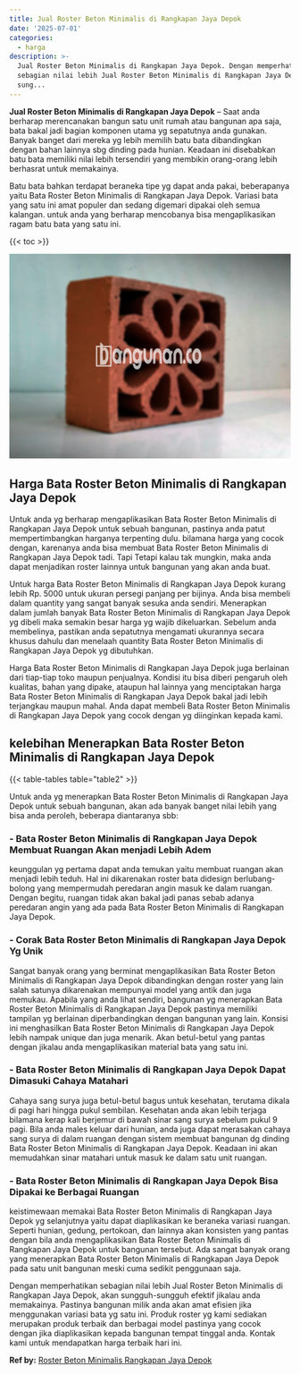 ```yaml
---
title: Jual Roster Beton Minimalis di Rangkapan Jaya Depok
date: '2025-07-01'
categories:
  - harga
description: >-
  Jual Roster Beton Minimalis di Rangkapan Jaya Depok. Dengan memperhatikan
  sebagian nilai lebih Jual Roster Beton Minimalis di Rangkapan Jaya Depok, akan
  sung...
---
```


**Jual Roster Beton Minimalis di Rangkapan Jaya Depok** – Saat anda berharap merencanakan bangun satu unit rumah atau bangunan apa saja, bata bakal jadi bagian komponen utama yg sepatutnya anda gunakan. Banyak banget dari mereka yg lebih memilih batu bata dibandingkan dengan bahan lainnya sbg dinding pada hunian. Keadaan ini disebabkan batu bata memiliki nilai lebih tersendiri yang membikin orang-orang lebih berhasrat untuk memakainya.

Batu bata bahkan terdapat beraneka tipe yg dapat anda pakai, beberapanya yaitu Bata Roster Beton Minimalis di Rangkapan Jaya Depok. Variasi bata yang satu ini amat populer dan sedang digemari dipakai oleh semua kalangan. untuk anda yang berharap mencobanya bisa mengaplikasikan ragam batu bata yang satu ini.

{{< toc >}}

![Jual Roster Beton Minimalis di Rangkapan Jaya Depok](/images/bata-roster-minimalis-27.png)

## Harga Bata Roster Beton Minimalis di Rangkapan Jaya Depok

Untuk anda yg berharap mengaplikasikan Bata Roster Beton Minimalis di Rangkapan Jaya Depok untuk sebuah bangunan, pastinya anda patut mempertimbangkan harganya terpenting dulu. bilamana harga yang cocok dengan, karenanya anda bisa membuat Bata Roster Beton Minimalis di Rangkapan Jaya Depok tadi. Tapi Tetapi kalau tak mungkin, maka anda dapat menjadikan roster lainnya untuk bangunan yang akan anda buat.

Untuk harga Bata Roster Beton Minimalis di Rangkapan Jaya Depok kurang lebih Rp. 5000 untuk ukuran persegi panjang per bijinya. Anda bisa membeli dalam quantity yang sangat banyak sesuka anda sendiri. Menerapkan dalam jumlah banyak Bata Roster Beton Minimalis di Rangkapan Jaya Depok yg dibeli maka semakin besar harga yg wajib dikeluarkan. Sebelum anda membelinya, pastikan anda sepatutnya mengamati ukurannya secara khusus dahulu dan menelaah quantity Bata Roster Beton Minimalis di Rangkapan Jaya Depok yg dibutuhkan.

Harga Bata Roster Beton Minimalis di Rangkapan Jaya Depok juga berlainan dari tiap-tiap toko maupun penjualnya. Kondisi itu bisa diberi pengaruh oleh kualitas, bahan yang dipake, ataupun hal lainnya yang menciptakan harga Bata Roster Beton Minimalis di Rangkapan Jaya Depok bakal jadi lebih terjangkau maupun mahal. Anda dapat membeli Bata Roster Beton Minimalis di Rangkapan Jaya Depok yang cocok dengan yg diinginkan kepada kami.

## kelebihan Menerapkan Bata Roster Beton Minimalis di Rangkapan Jaya Depok

{{< table-tables table="table2" >}}

Untuk anda yg menerapkan Bata Roster Beton Minimalis di Rangkapan Jaya Depok untuk sebuah bangunan, akan ada banyak banget nilai lebih yang bisa anda peroleh, beberapa diantaranya sbb:

### \- Bata Roster Beton Minimalis di Rangkapan Jaya Depok Membuat Ruangan Akan menjadi Lebih Adem

keunggulan yg pertama dapat anda temukan yaitu membuat ruangan akan menjadi lebih teduh. Hal ini dikarenakan roster bata didesign berlubang-bolong yang mempermudah peredaran angin masuk ke dalam ruangan. Dengan begitu, ruangan tidak akan bakal jadi panas sebab adanya peredaran angin yang ada pada Bata Roster Beton Minimalis di Rangkapan Jaya Depok.

### \- Corak Bata Roster Beton Minimalis di Rangkapan Jaya Depok Yg Unik

Sangat banyak orang yang berminat mengaplikasikan Bata Roster Beton Minimalis di Rangkapan Jaya Depok dibandingkan dengan roster yang lain salah satunya dikarenakan mempunyai model yang antik dan juga memukau. Apabila yang anda lihat sendiri, bangunan yg menerapkan Bata Roster Beton Minimalis di Rangkapan Jaya Depok pastinya memiliki tampilan yg berlainan diperbandingkan dengan bangunan yang lain. Konsisi ini menghasilkan Bata Roster Beton Minimalis di Rangkapan Jaya Depok lebih nampak unique dan juga menarik. Akan betul-betul yang pantas dengan jikalau anda mengaplikasikan material bata yang satu ini.

### \- Bata Roster Beton Minimalis di Rangkapan Jaya Depok Dapat Dimasuki Cahaya Matahari

Cahaya sang surya juga betul-betul bagus untuk kesehatan, terutama dikala di pagi hari hingga pukul sembilan. Kesehatan anda akan lebih terjaga bilamana kerap kali berjemur di bawah sinar sang surya sebelum pukul 9 pagi. Bila anda males keluar dari hunian, anda juga dapat merasakan cahaya sang surya di dalam ruangan dengan sistem membuat bangunan dg dinding Bata Roster Beton Minimalis di Rangkapan Jaya Depok. Keadaan ini akan memudahkan sinar matahari untuk masuk ke dalam satu unit ruangan.

### \- Bata Roster Beton Minimalis di Rangkapan Jaya Depok Bisa Dipakai ke Berbagai Ruangan

keistimewaan memakai Bata Roster Beton Minimalis di Rangkapan Jaya Depok yg selanjutnya yaitu dapat diaplikasikan ke beraneka variasi ruangan. Seperti hunian, gedung, pertokoan, dan lainnya akan konsisten yang pantas dengan bila anda mengaplikasikan Bata Roster Beton Minimalis di Rangkapan Jaya Depok untuk bangunan tersebut. Ada sangat banyak orang yang menerapkan Bata Roster Beton Minimalis di Rangkapan Jaya Depok pada satu unit bangunan meski cuma sedikit penggunaan saja.

Dengan memperhatikan sebagian nilai lebih Jual Roster Beton Minimalis di Rangkapan Jaya Depok, akan sungguh-sungguh efektif jikalau anda memakainya. Pastinya bangunan milik anda akan amat efisien jika menggunakan variasi bata yg satu ini. Produk roster yg kami sediakan merupakan produk terbaik dan berbagai model pastinya yang cocok dengan jika diaplikasikan kepada bangunan tempat tinggal anda. Kontak kami untuk mendapatkan harga terbaik hari ini.

**Ref by:** [Roster Beton Minimalis Rangkapan Jaya Depok](https://id.wikipedia.org/wiki/Roster)
